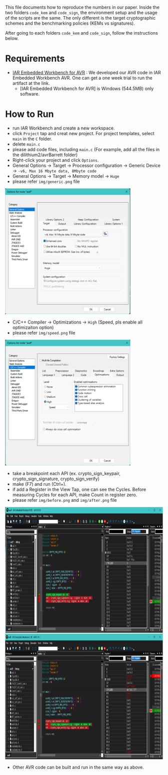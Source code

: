 This file documents how to reproduce the numbers in our paper.
Inside the two folders `code_kem` and `code_sign`,
the environment setup and the usage of the scripts are the same.
The only different is the target cryptographic schemes and the benchmarking policies (KEMs vs signatures).

After going to each folders `code_kem` and `code_sign`, follow the instructions below.

# Requirements

- [IAR Embedded Workbench for AVR](https://www.iar.com/ko/products/architectures/microchip/iar-embedded-workbench-for-avr/) :
We developed our AVR code in IAR Embedded Workbench AVR. One can get a one week trial to run the artifact at the link.
  - [IAR Embedded Workbench for AVR] is Windows (544.5MB) only software.
    
# How to Run
- run IAR Workbench and create a new workspace.
- click `Project` tap and creat new project. For project templates, select `main` in the `C` folder.
- delete `main.c`
- please add code files, including `main.c` (For example, add all the files in the dilithium2/avrBarrett folder)
- Right-click your project and click `Options`.
- General Options -> Target -> Processor configuration -> Generic Device -> `-v6, Max 16 Mbyte data, 8Mbyte code`
- General Options -> Target -> Memory model -> `Huge`
- please refer `img/generic.png` file
<img src="img/generic.png" width="400" height="400"/>

- C/C++ Compiler -> Optimizations -> `High` (Speed, pls enable all optimizaiton option)
- please refer `img/speed.png` file
<img src="img/speed.png" width="400" height="400"/>

- take a breakpoint each API (ex. crypto_sign_keypair, crypto_sign_signature, crypto_sign_verify)
- make (F7) and run (Ctrl+).
- if add a Register in the View Tap, one can see the Cycles. Before measuring Cycles for each API, make Count in register zero.
- please refer `img/before.png` and  `img/after.png` file
<img src="img/before.png" width="800" height="400"/>
<img src="img/after.png" width="800" height="400"/>

- Other AVR code can be built and run in the same way as above.
